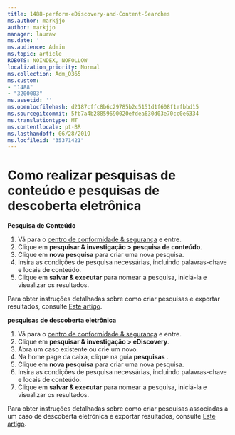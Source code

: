 ```yaml
---
title: 1488-perform-eDiscovery-and-Content-Searches
ms.author: markjjo
author: markjjo
manager: lauraw
ms.date: ''
ms.audience: Admin
ms.topic: article
ROBOTS: NOINDEX, NOFOLLOW
localization_priority: Normal
ms.collection: Adm_O365
ms.custom:
- "1488"
- "3200003"
ms.assetid: ''
ms.openlocfilehash: d2187cffc8b6c29785b2c5151d1f608f1efbbd15
ms.sourcegitcommit: 5fb7a4b28859690020efdea630d03e70cc0e6334
ms.translationtype: MT
ms.contentlocale: pt-BR
ms.lasthandoff: 06/28/2019
ms.locfileid: "35371421"
---
```

# <a name="how-to-perform-content-searches-and-ediscovery-searches"></a>Como realizar pesquisas de conteúdo e pesquisas de descoberta eletrônica

**Pesquisa de Conteúdo**

1. Vá para o [centro de conformidade & segurança](https://protection.office.com) e entre.
2. Clique em **pesquisar & investigação > pesquisa de conteúdo**.
3. Clique em **nova pesquisa** para criar uma nova pesquisa.
4. Insira as condições de pesquisa necessárias, incluindo palavras-chave e locais de conteúdo.  
5. Clique em **salvar & executar** para nomear a pesquisa, iniciá-la e visualizar os resultados.

Para obter instruções detalhadas sobre como criar pesquisas e exportar resultados, consulte [Este artigo](https://docs.microsoft.com/office365/securitycompliance/content-search).

**pesquisas de descoberta eletrônica**

1. Vá para o [centro de conformidade & segurança](https://protection.office.com) e entre.
2. Clique em **pesquisar & investigação > eDiscovery**.
3. Abra um caso existente ou crie um novo.
4. Na home page da caixa, clique na guia **pesquisas** .  
5. Clique em **nova pesquisa** para criar uma nova pesquisa.
6. Insira as condições de pesquisa necessárias, incluindo palavras-chave e locais de conteúdo.  
7. Clique em **salvar & executar** para nomear a pesquisa, iniciá-la e visualizar os resultados.

Para obter instruções detalhadas sobre como criar pesquisas associadas a um caso de descoberta eletrônica e exportar resultados, consulte [Este artigo](https://docs.microsoft.com/office365/securitycompliance/ediscovery-cases).